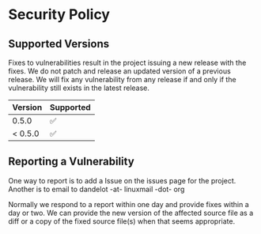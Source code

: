 # Security Policy

## Supported Versions

Fixes to vulnerabilities result in the project issuing
a new release with the fixes. We do not
patch and release an updated version of a previous
release. We will fix any vulnerability from any release
if and only if the vulnerability still exists in the latest
release.

| Version | Supported          |
| ------- | ------------------ |
| 0.5.0   | :white_check_mark: |
| < 0.5.0 | :white_check_mark: |

## Reporting a Vulnerability

One way to report is to add a Issue on the issues page for the project.
Another is to email to dandelot -at- linuxmail -dot- org 

Normally we respond to a report within one day and provide
fixes within a day or two.  We can provide the new version
of the affected source file as a diff or a copy of the
fixed source file(s) when that seems appropriate.
